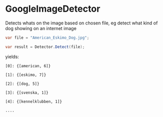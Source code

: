 # GoogleImageDetector
Detects whats on the image based on chosen file, eg detect what kind of dog showing on an internet image


```csharp
var file = "American_Eskimo_Dog.jpg";

var result = Detector.Detect(file);
```

yields:

    [0]: {[american, 6]}

    [1]: {[eskimo, 7]}

    [2]: {[dog, 5]}

    [3]: {[svenska, 1]}

    [4]: {[kennelklubben, 1]}

    ....
